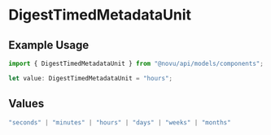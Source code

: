 # DigestTimedMetadataUnit

## Example Usage

```typescript
import { DigestTimedMetadataUnit } from "@novu/api/models/components";

let value: DigestTimedMetadataUnit = "hours";
```

## Values

```typescript
"seconds" | "minutes" | "hours" | "days" | "weeks" | "months"
```